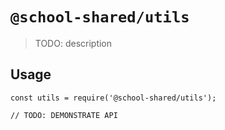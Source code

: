 # `@school-shared/utils`

> TODO: description

## Usage

```
const utils = require('@school-shared/utils');

// TODO: DEMONSTRATE API
```
